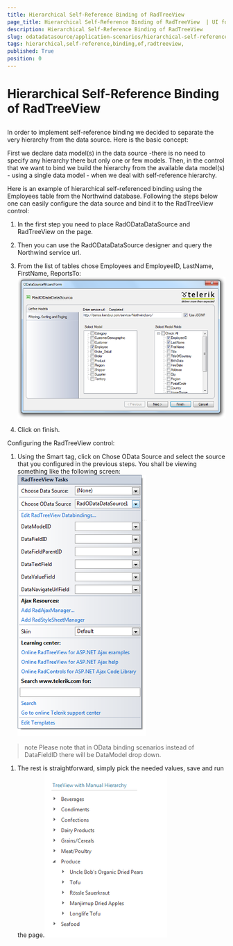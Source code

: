 ```yaml
---
title: Hierarchical Self-Reference Binding of RadTreeView 
page_title: Hierarchical Self-Reference Binding of RadTreeView  | UI for ASP.NET AJAX Documentation
description: Hierarchical Self-Reference Binding of RadTreeView 
slug: odatadatasource/application-scenarios/hierarchical-self-reference-binding-of-radtreeview-
tags: hierarchical,self-reference,binding,of,radtreeview,
published: True
position: 0
---
```


# Hierarchical Self-Reference Binding of RadTreeView 



## 

In order to implement self-reference binding we decided to separate the very hierarchy from the data source. Here is the basic concept:

First we declare data model(s) in the data source -there is no need to specify any hierarchy there but only one or few models. Then, in the control that we want to bind we build the hierarchy from the available data model(s) - using a single data model - when we deal with self-reference hierarchy.

Here is an example of hierarchical self-referenced binding using the Employees table from the Northwind database. Following the steps below one can easily configure the data source and bind it to the RadTreeView control:

1. In the first step you need to place RadODataDataSource and RadTreeView on the page.

1. Then you can use the RadODataDataSource designer and query the Northwind service url.

1. From the list of tables chose Employees and EmployeeID, LastName, FirstName, ReportsTo:![Self Referencing Binding](images/odatadatasource-self-referencing.png)

1. Click on finish.

Configuring the RadTreeView control:

1. Using the Smart tag, click on Chose OData Source and select the source that you configured in the previous steps. You shall be viewing something like the following screen:![RadTreeView SmartTag](images/odatadatasource-treeview-smarttag.png)

>note Please note that in OData binding scenarios instead of DataFieldID there will be DataModel drop down.
>


1. The rest is straightforward, simply pick the needed values, save and run the page.![Preview](images/odatadatasource-manual-binding-preview.png)
